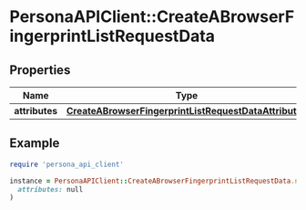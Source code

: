 # PersonaAPIClient::CreateABrowserFingerprintListRequestData

## Properties

| Name | Type | Description | Notes |
| ---- | ---- | ----------- | ----- |
| **attributes** | [**CreateABrowserFingerprintListRequestDataAttributes**](CreateABrowserFingerprintListRequestDataAttributes.md) |  | [optional] |

## Example

```ruby
require 'persona_api_client'

instance = PersonaAPIClient::CreateABrowserFingerprintListRequestData.new(
  attributes: null
)
```

